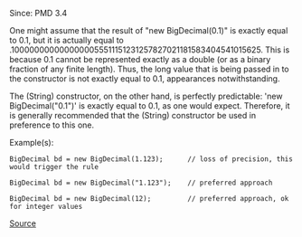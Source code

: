 Since: PMD 3.4

One might assume that the result of &quot;new BigDecimal(0.1)&quot; is exactly equal to 0.1, but it is actually
equal to .1000000000000000055511151231257827021181583404541015625.
This is because 0.1 cannot be represented exactly as a double (or as a binary fraction of any finite
length). Thus, the long value that is being passed in to the constructor is not exactly equal to 0.1,
appearances notwithstanding.

The (String) constructor, on the other hand, is perfectly predictable: 'new BigDecimal(&quot;0.1&quot;)' is
exactly equal to 0.1, as one would expect.  Therefore, it is generally recommended that the
(String) constructor be used in preference to this one.

Example(s):
```
BigDecimal bd = new BigDecimal(1.123);		// loss of precision, this would trigger the rule

BigDecimal bd = new BigDecimal("1.123");   	// preferred approach

BigDecimal bd = new BigDecimal(12);     	// preferred approach, ok for integer values
```

[Source](https://pmd.github.io/pmd-5.5.4/pmd-java/rules/java/basic.html#AvoidDecimalLiteralsInBigDecimalConstructor)
